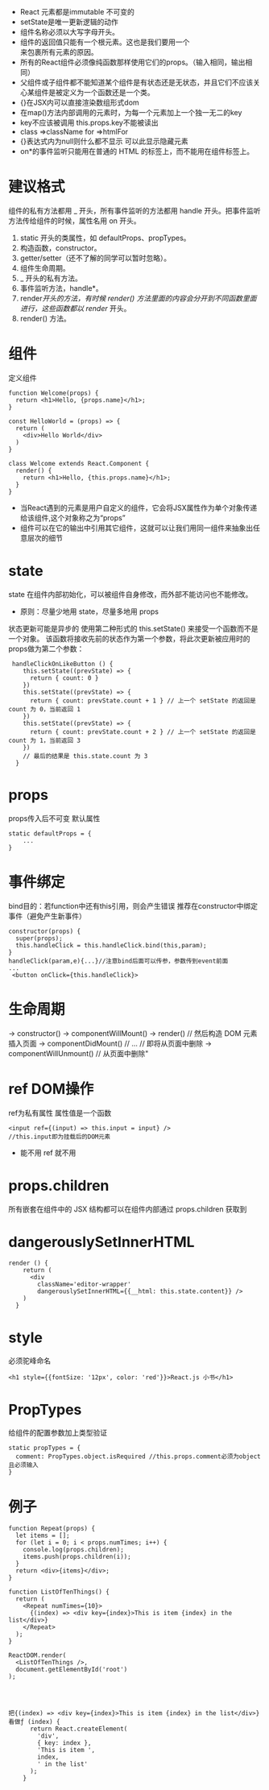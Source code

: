 * React 元素都是immutable 不可变的
* setState是唯一更新逻辑的动作
* 组件名称必须以大写字母开头。
* 组件的返回值只能有一个根元素。这也是我们要用一个<div>来包裹所有<Welcome />元素的原因。
* 所有的React组件必须像纯函数那样使用它们的props。（输入相同，输出相同）
* 父组件或子组件都不能知道某个组件是有状态还是无状态，并且它们不应该关心某组件是被定义为一个函数还是一个类。  
* {}在JSX内可以直接渲染数组形式dom
* 在map()方法内部调用的元素时，为每一个元素加上一个独一无二的key
* key不应该被调用 this.props.key不能被读出
* class =>className  for =>htmlFor
* {}表达式内为null则什么都不显示 可以此显示隐藏元素
* on*的事件监听只能用在普通的 HTML 的标签上，而不能用在组件标签上。

# 建议格式 
组件的私有方法都用 _ 开头，所有事件监听的方法都用 handle 开头。把事件监听方法传给组件的时候，属性名用 on 开头。

1. static 开头的类属性，如 defaultProps、propTypes。
2. 构造函数，constructor。
3. getter/setter（还不了解的同学可以暂时忽略）。
4. 组件生命周期。
5. _ 开头的私有方法。
6. 事件监听方法，handle*。
7. render*开头的方法，有时候 render() 方法里面的内容会分开到不同函数里面进行，这些函数都以 render* 开头。
8. render() 方法。


# 组件
定义组件
```
function Welcome(props) {
  return <h1>Hello, {props.name}</h1>;
}

const HelloWorld = (props) => {
  return (
    <div>Hello World</div>
  )
}
```
```
class Welcome extends React.Component {
  render() {
    return <h1>Hello, {this.props.name}</h1>;
  }
}

```
- 当React遇到的元素是用户自定义的组件，它会将JSX属性作为单个对象传递给该组件,这个对象称之为“props”
- 组件可以在它的输出中引用其它组件，这就可以让我们用同一组件来抽象出任意层次的细节
# state
state 在组件内部初始化，可以被组件自身修改，而外部不能访问也不能修改。

* 原则：尽量少地用 state，尽量多地用 props

状态更新可能是异步的 使用第二种形式的 this.setState() 来接受一个函数而不是一个对象。 该函数将接收先前的状态作为第一个参数，将此次更新被应用时的props做为第二个参数：
```
 handleClickOnLikeButton () {
    this.setState((prevState) => {
      return { count: 0 }
    })
    this.setState((prevState) => {
      return { count: prevState.count + 1 } // 上一个 setState 的返回是 count 为 0，当前返回 1
    })
    this.setState((prevState) => {
      return { count: prevState.count + 2 } // 上一个 setState 的返回是 count 为 1，当前返回 3
    })
    // 最后的结果是 this.state.count 为 3
  }
  ```
# props
props传入后不可变
默认属性
```
static defaultProps = {
    ...
}

```
# 事件绑定
bind目的：若function中还有this引用，则会产生错误
推荐在constructor中绑定事件（避免产生新事件）
```
constructor(props) {
  super(props);
  this.handleClick = this.handleClick.bind(this,param);
}
handleClick(param,e){...}//注意bind后面可以传参，参数传到event前面
...
 <button onClick={this.handleClick}>
```
# 生命周期
-> constructor()
-> componentWillMount()
-> render()
// 然后构造 DOM 元素插入页面
-> componentDidMount()
// ...
// 即将从页面中删除
-> componentWillUnmount()
// 从页面中删除"

# ref DOM操作
ref为私有属性 属性值是一个函数
```
<input ref={(input) => this.input = input} />
//this.input即为挂载后的DOM元素
```
* 能不用 ref 就不用
# props.children
所有嵌套在组件中的 JSX 结构都可以在组件内部通过 props.children 获取到
# dangerouslySetInnerHTML
```
render () {
    return (
      <div
        className='editor-wrapper'
        dangerouslySetInnerHTML={{__html: this.state.content}} />
    )
  }
```
# style
必须驼峰命名
```
<h1 style={{fontSize: '12px', color: 'red'}}>React.js 小书</h1>
```
# PropTypes
给组件的配置参数加上类型验证
```
static propTypes = {
  comment: PropTypes.object.isRequired //this.props.comment必须为object且必须输入
}
```
# 例子
```
function Repeat(props) {
  let items = [];
  for (let i = 0; i < props.numTimes; i++) {
    console.log(props.children);
    items.push(props.children(i));
  }
  return <div>{items}</div>;
}

function ListOfTenThings() {
  return (
    <Repeat numTimes={10}>
      {(index) => <div key={index}>This is item {index} in the list</div>}
    </Repeat>
  );
}

ReactDOM.render(
  <ListOfTenThings />,
  document.getElementById('root')
);




把{(index) => <div key={index}>This is item {index} in the list</div>}
看做ƒ (index) {
      return React.createElement(
        'div',
        { key: index },
        'This is item ',
        index,
        ' in the list'
      );
    }
```
